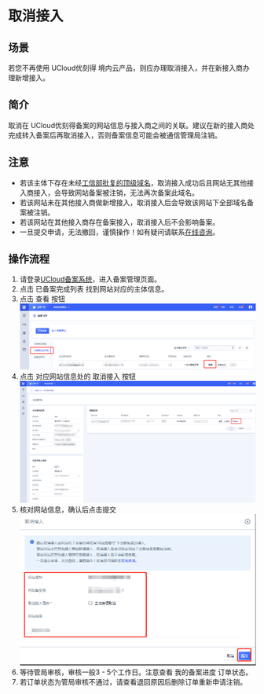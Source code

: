 

# 取消接入

## 场景

若您不再使用 UCloud优刻得 境内云产品，则应办理取消接入，并在新接入商办理新增接入。

## 简介

取消在 UCloud优刻得备案的网站信息与接入商之间的关联。建议在新的接入商处完成转入备案后再取消接入，否则备案信息可能会被通信管理局注销。 

## 注意

- 若该主体下存在未经[工信部批复的顶级域名](http://域名.信息/)，取消接入成功后且网站无其他接入商接入，会导致网站备案被注销，无法再次备案此域名。  
- 若该网站未在其他接入商做新增接入，取消接入后会导致该网站下全部域名备案被注销。 
- 若该网站在其他接入商存在备案接入，取消接入后不会影响备案。  
- 一旦提交申请，无法撤回，谨慎操作！如有疑问请联系[在线咨询](https://spt.ucloud.cn/30002)。

## 操作流程

1. 请登录[UCloud备案系统](https://console.ucloud.cn/icp)，进入备案管理页面。  
2. 点击 已备案完成列表 找到网站对应的主体信息。  
3. 点击 查看 按钮  
   ![](/images/guidance/注销网站1.png)
4. 点击 对应网站信息处的 取消接入 按钮  
   ![](/images/guidance/取消接入1.png)
5. 核对网站信息，确认后点击提交  
   ![](/images/guidance/取消接入2.png)
6. 等待管局审核，审核一般3 - 5个工作日。注意查看 我的备案进度 订单状态。  
7. 若订单状态为管局审核不通过，请查看退回原因后删除订单重新申请注销。